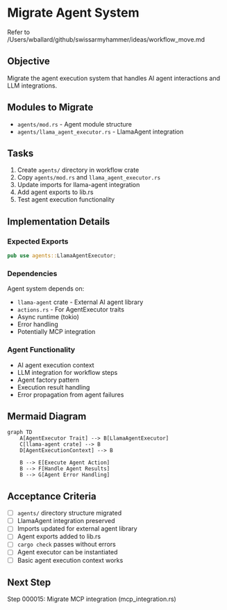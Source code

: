 # Migrate Agent System

Refer to /Users/wballard/github/swissarmyhammer/ideas/workflow_move.md

## Objective
Migrate the agent execution system that handles AI agent interactions and LLM integrations.

## Modules to Migrate
- `agents/mod.rs` - Agent module structure
- `agents/llama_agent_executor.rs` - LlamaAgent integration

## Tasks
1. Create `agents/` directory in workflow crate
2. Copy `agents/mod.rs` and `llama_agent_executor.rs`
3. Update imports for llama-agent integration
4. Add agent exports to lib.rs
5. Test agent execution functionality

## Implementation Details

### Expected Exports
```rust
pub use agents::LlamaAgentExecutor;
```

### Dependencies
Agent system depends on:
- `llama-agent` crate - External AI agent library
- `actions.rs` - For AgentExecutor traits
- Async runtime (tokio)
- Error handling
- Potentially MCP integration

### Agent Functionality
- AI agent execution context
- LLM integration for workflow steps
- Agent factory pattern
- Execution result handling
- Error propagation from agent failures

## Mermaid Diagram
```mermaid
graph TD
    A[AgentExecutor Trait] --> B[LlamaAgentExecutor]
    C[llama-agent crate] --> B
    D[AgentExecutionContext] --> B
    
    B --> E[Execute Agent Action]
    B --> F[Handle Agent Results]
    B --> G[Agent Error Handling]
```

## Acceptance Criteria
- [ ] `agents/` directory structure migrated
- [ ] LlamaAgent integration preserved
- [ ] Imports updated for external agent library
- [ ] Agent exports added to lib.rs
- [ ] `cargo check` passes without errors
- [ ] Agent executor can be instantiated
- [ ] Basic agent execution context works

## Next Step
Step 000015: Migrate MCP integration (mcp_integration.rs)